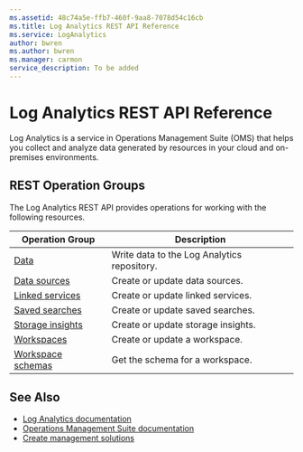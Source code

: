 ```yaml
---
ms.assetid: 48c74a5e-ffb7-460f-9aa8-7078d54c16cb
ms.title: Log Analytics REST API Reference
ms.service: LogAnalytics
author: bwren
ms.author: bwren
ms.manager: carmon
service_description: To be added
---
```


# Log Analytics REST API Reference

Log Analytics is a service in Operations Management Suite (OMS) that helps you collect and analyze data generated by resources in your cloud and on-premises environments. 


## REST Operation Groups

The Log Analytics REST API provides operations for working with the following resources.

| Operation Group | Description |
|-----------------|-------------|
| [Data](create-request.md) | Write data to the Log Analytics repository. |
| [Data sources](xref:management.azure.com.loganalytics.datasources) | Create or update data sources. |
| [Linked services](xref:management.azure.com.loganalytics.datasources) | Create or update linked services. |
| [Saved searches](xref:management.azure.com.loganalytics.savedsearches) | Create or update saved searches. |
| [Storage insights](xref:management.azure.com.loganalytics.storageinsights) | Create or update storage insights. |
| [Workspaces](xref:management.azure.com.loganalytics.workspaces) | Create or update a workspace. |
| [Workspace schemas](xref:management.azure.com.loganalytics.workspaces2015-03-20) | Get the schema for a workspace. |

## See Also

- [Log Analytics documentation](https://docs.microsoft.com/azure/log-analytics)
- [Operations Management Suite documentation](http://docs.microsoft.com/azure/operations-management-suite/operations-management-suite-overview)
- [Create management solutions](http://docs.microsoft.com/azure/operations-management-suite/operations-management-suite-solutions-creating)
